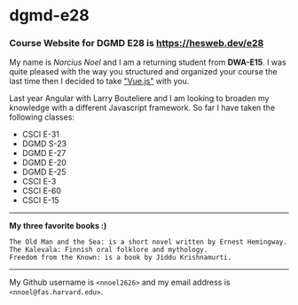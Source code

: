 # dgmd-e28

### Course Website for DGMD E28 is <https://hesweb.dev/e28>

My name is *Norcius Noel* and I am a returning student from **DWA-E15**. I was quite pleased with the way you structured and organized your course the last time then I decided to take ["Vue.js"](https://vuejs.org) with you.

Last year Angular with Larry Bouteliere and I am looking to broaden my knowledge with a different Javascript framework.
So far I have taken the following classes:
* CSCI E-31	
* DGMD S-23	
* DGMD E-27	
* DGMD E-20 
* DGMD E-25	
* CSCI E-3	
* CSCI E-60	
* CSCI E-15

---

__My three favorite books :)__
~~~
The Old Man and the Sea: is a short novel written by Ernest Hemingway.
The Kalevala: Finnish oral folklore and mythology.
Freedom from the Known: is a book by Jiddu Krishnamurti.
~~~
---

My Github username is `<nnoel2626>` and my email address is `<nnoel@fas.harvard.edu>`.
